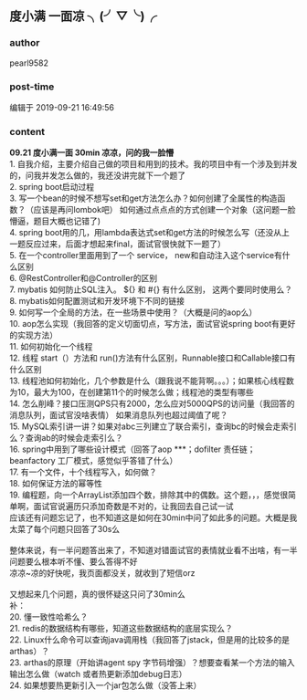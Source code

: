 ## 度小满 一面凉 ╮(╯▽╰)╭
### author 
pearl9582
### post-time 

编辑于  2019-09-21 16:49:56
### content 
<div class="post-topic-des nc-post-content">
 <div>
  <span style="font-weight: bold;">
   09.21  度小满一面  30min   凉凉，问的我一脸懵
  </span>
 </div>
 <div>
  1. 自我介绍，主要介绍自己做的项目和用到的技术。我的项目中有一个涉及到并发的，问我并发怎么做的，我还没讲完就下一个题了
 </div>
 <div>
  2. spring boot启动过程
 </div>
 <div>
  3. 写一个bean的时候不想写set和get方法怎么办？如何创建了全属性的构造函数？（应该是再问lombok吧） 如何通过点点点的方式创建一个对象（这问题一脸懵逼，题目大概也记错了)
 </div>
 <div>
  4. spring boot用的几，用lambda表达式set和get方法的时候怎么写（还没从上一题反应过来，后面才想起来final，面试官很快就下一题了）
 </div>
 <div>
  5. 在一个controller里面用到了一个 service， new和自动注入这个service有什么区别
 </div>
 <div>
  6. @RestController和@Controller的区别
 </div>
 <div>
  7. mybatis 如何防止SQL注入。 ${} 和 #{} 有什么区别， 这两个要同时使用么？
 </div>
 <div>
  8. mybatis如何配置测试和开发环境下不同的链接
 </div>
 <div>
  9. 如何写一个全局的方法，在一些场景中使用？（大概是问的aop么）
 </div>
 <div>
  10. aop怎么实现（我回答的定义切面切点，写方法，面试官说spring boot有更好的实现方法）
 </div>
 <div>
  11. 如何初始化一个线程
 </div>
 <div>
  12. 线程  start（）方法和 run()方法有什么区别，Runnable接口和Callable接口有什么区别
 </div>
 <div>
  13. 线程池如何初始化，几个参数是什么（跟我说不能背啊。。。）；如果核心线程数为10，最大为100，在创建第11个的时候怎么做；线程池的类型有哪些
 </div>
 <div>
  14. 怎么削峰？接口压测QPS只有2000，怎么应对5000QPS的访问量（我回答的消息队列，面试官没啥表情） 如果消息队列也超过阈值了呢？
 </div>
 <div>
  15. MySQL索引讲一讲？如果对abc三列建立了联合索引，查询bc的时候会走索引么？查询ab的时候会走索引么？
 </div>
 <div>
  16. spring中用到了哪些设计模式（回答了aop  ***；dofilter  责任链； beanfactory 工厂模式，感觉似乎答错了什么）
 </div>
 <div>
  17. 有一个文件，十个线程写入，如何做？
 </div>
 <div>
  18. 如何保证方法的幂等性
 </div>
 <div>
  19. 编程题，向一个ArrayList添加四个数，排除其中的偶数。这个题，，，感觉很简单啊，面试官说遍历只添加奇数是不对的，让我回去自己试一试
 </div>
 <div>
  应该还有问题忘记了，也不知道这是如何在30min中问了如此多的问题。大概是我太菜了每个问题只回答了30s么
 </div>
 <div>
  <br/>
 </div>
 <div>
  整体来说，有一半问题答出来了，不知道对错面试官的表情就业看不出啥，有一半问题要么根本听不懂、要么答得不好
 </div>
 <div>
  凉凉~凉的好快呢，我页面都没关，就收到了短信orz
 </div>
 <div>
  <br/>
 </div>
 <div>
  又想起来几个问题，真的很怀疑这只问了30min么
 </div>
 <div>
  <div>
   补：
  </div>
  <div>
   20. 懂一致性哈希么？
  </div>
  <div>
   21. redis的数据结构有哪些，知道这些数据结构的底层实现么？
  </div>
  <div>
   22. Linux什么命令可以查询java调用栈（我回答了jstack，但是用的比较多的是arthas）？
  </div>
  <div>
   23. arthas的原理（开始讲agent spy 字节码增强）？想要查看某一个方法的输入输出怎么做（watch 或者热更新添加debug日志）
  </div>
  <div>
   24. 如果想要热更新引入一个jar包怎么做（没答上来）
  </div>
  <br/>
 </div>
</div>
